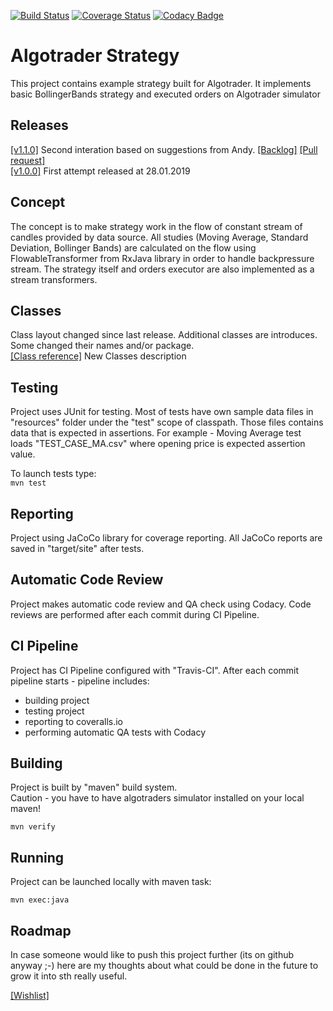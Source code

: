 [![Build Status](https://travis-ci.com/harmony1358/algointerview.svg?branch=master)](https://travis-ci.com/harmony1358/algointerview)
[![Coverage Status](https://coveralls.io/repos/github/harmony1358/algointerview/badge.svg?service=github)](https://coveralls.io/github/harmony1358/algointerview)
[![Codacy Badge](https://api.codacy.com/project/badge/Grade/8fc3d9420b744e59a65bbf854da42511)](https://www.codacy.com/app/harmony1358/algointerview?utm_source=github.com&amp;utm_medium=referral&amp;utm_content=harmony1358/algointerview&amp;utm_campaign=Badge_Grade)

# Algotrader Strategy

This project contains example strategy built for Algotrader.
It implements basic BollingerBands strategy and executed orders on Algotrader simulator

## Releases

[[v1.1.0]](https://github.com/harmony1358/algointerview/releases)
Second interation based on suggestions from Andy. [[Backlog]](https://github.com/harmony1358/algointerview/milestone/1?closed=1) 
[[Pull request]](https://github.com/harmony1358/algointerview/pull/12)  
[[v1.0.0]](https://github.com/harmony1358/algointerview/releases) 
First attempt released at 28.01.2019
  
## Concept

The concept is to make strategy work in the flow of constant stream of candles provided by data source.
All studies (Moving Average, Standard Deviation, Bollinger Bands) are calculated on the flow using FlowableTransformer from
RxJava library in order to handle backpressure stream.
The strategy itself and orders executor are also implemented as a stream transformers.

## Classes

Class layout changed since last release. Additional classes are introduces. 
Some changed their names and/or package.  
[[Class reference]](./CLASSES.md) New Classes description

## Testing

Project uses JUnit for testing. Most of tests have own sample data files in "resources" folder 
under the "test" scope of classpath.
Those files contains data that is expected in assertions. 
For example - Moving Average test loads "TEST_CASE_MA.csv" where opening price is expected assertion value. 
  
To launch tests type:  
`mvn test`

## Reporting

Project using JaCoCo library for coverage reporting. 
All JaCoCo reports are saved in "target/site" after tests.

## Automatic Code Review

Project makes automatic code review and QA check using Codacy.
Code reviews are performed after each commit during CI Pipeline.

## CI Pipeline

Project has CI Pipeline configured with "Travis-CI". 
After each commit pipeline starts - pipeline includes:  
  - building project  
  - testing project  
  - reporting to coveralls.io  
  - performing automatic QA tests with Codacy  


## Building
  
Project is built by "maven" build system.  
Caution - you have to have algotraders simulator installed on your local maven!  

`mvn verify`

## Running
  
Project can be launched locally with maven task:    
  
`mvn exec:java`  

## Roadmap

In case someone would like to push this project further (its on github anyway ;-) 
here are my thoughts about what could be done in the future to grow it into sth really useful.

[[Wishlist]](https://github.com/harmony1358/algointerview/milestone/2)